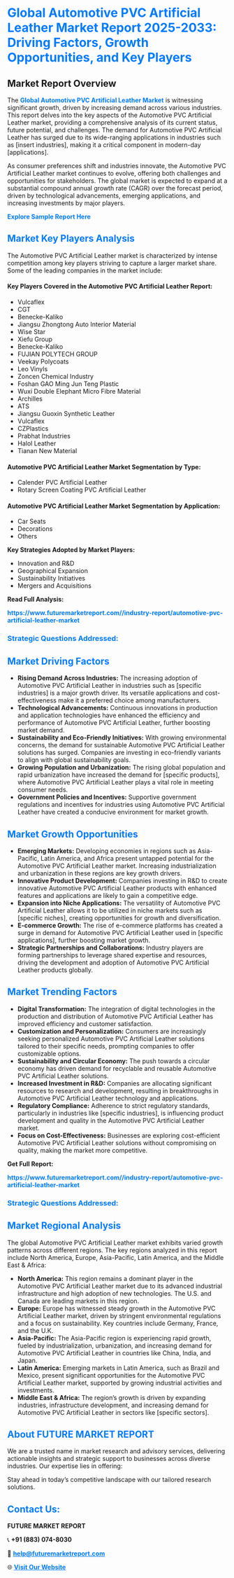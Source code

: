 <h1 style="color: #007BFF;">Global Automotive PVC Artificial Leather Market Report 2025-2033: Driving Factors, Growth Opportunities, and Key Players</h1>

<section id="overview">
<h2>Market Report Overview</h2>
<p>The <a href="https://www.futuremarketreport.com//industry-report/automotive-pvc-artificial-leather-market" style="color: #007BFF; text-decoration: none;"><strong>Global Automotive PVC Artificial Leather Market</strong></a> is witnessing significant growth, driven by increasing demand across various industries. This report delves into the key aspects of the Automotive PVC Artificial Leather market, providing a comprehensive analysis of its current status, future potential, and challenges. The demand for Automotive PVC Artificial Leather has surged due to its wide-ranging applications in industries such as [insert industries], making it a critical component in modern-day [applications].</p>
<p>As consumer preferences shift and industries innovate, the Automotive PVC Artificial Leather market continues to evolve, offering both challenges and opportunities for stakeholders. The global market is expected to expand at a substantial compound annual growth rate (CAGR) over the forecast period, driven by technological advancements, emerging applications, and increasing investments by major players.</p>
</section>

<section id="overview">
<p><a href="https://www.futuremarketreport.com//request-sample/reportId=87059" style="color: #007BFF; text-decoration: none;"><strong>Explore Sample Report Here</strong></a></p>
</section>

<section id="key-players">
<h2 style="color: #007BFF;">Market Key Players Analysis</h2>
<p>The Automotive PVC Artificial Leather market is characterized by intense competition among key players striving to capture a larger market share. Some of the leading companies in the market include:</p>
<h4>Key Players Covered in the Automotive PVC Artificial Leather Report:</h4>
<ul><li>Vulcaflex</li><li>CGT</li><li>Benecke-Kaliko</li><li>Jiangsu Zhongtong Auto Interior Material</li><li>Wise Star</li><li>Xiefu Group</li><li>Benecke-Kaliko</li><li>FUJIAN POLYTECH GROUP</li><li>Veekay Polycoats</li><li>Leo Vinyls</li><li>Zoncen Chemical Industry</li><li>Foshan GAO Ming Jun Teng Plastic</li><li>Wuxi Double Elephant Micro Fibre Material</li><li>Archilles</li><li>ATS</li><li>Jiangsu Guoxin Synthetic Leather</li><li>Vulcaflex</li><li>CZPlastics</li><li>Prabhat Industries</li><li>Halol Leather</li><li>Tianan New Material</li></ul>
<h4>Automotive PVC Artificial Leather Market Segmentation by Type:</h4>
<ul><li>Calender PVC Artificial Leather</li><li>Rotary Screen Coating PVC Artificial Leather</li></ul>

<h4>Automotive PVC Artificial Leather Market Segmentation by Application:</h4>
<ul><li>Car Seats</li><li>Decorations</li><li>Others</li></ul>
<p><strong>Key Strategies Adopted by Market Players:</strong></p>
<ul>
<li>Innovation and R&D</li>
<li>Geographical Expansion</li>
<li>Sustainability Initiatives</li>
<li>Mergers and Acquisitions</li>
</ul>
</section>

<section>
<p><strong>Read Full Analysis: </strong></p><a href="https://www.futuremarketreport.com//industry-report/automotive-pvc-artificial-leather-market" style="color: #007BFF; text-decoration: none;"><strong>https://www.futuremarketreport.com//industry-report/automotive-pvc-artificial-leather-market</strong></a>
<h3 style="color: #007BFF;">Strategic Questions Addressed:</h3>
</section>

<section id="driving-factors">
<h2 style="color: #007BFF;">Market Driving Factors</h2>
<ul>
<li><strong>Rising Demand Across Industries:</strong> The increasing adoption of Automotive PVC Artificial Leather in industries such as [specific industries] is a major growth driver. Its versatile applications and cost-effectiveness make it a preferred choice among manufacturers.</li>
<li><strong>Technological Advancements:</strong> Continuous innovations in production and application technologies have enhanced the efficiency and performance of Automotive PVC Artificial Leather, further boosting market demand.</li>
<li><strong>Sustainability and Eco-Friendly Initiatives:</strong> With growing environmental concerns, the demand for sustainable Automotive PVC Artificial Leather solutions has surged. Companies are investing in eco-friendly variants to align with global sustainability goals.</li>
<li><strong>Growing Population and Urbanization:</strong> The rising global population and rapid urbanization have increased the demand for [specific products], where Automotive PVC Artificial Leather plays a vital role in meeting consumer needs.</li>
<li><strong>Government Policies and Incentives:</strong> Supportive government regulations and incentives for industries using Automotive PVC Artificial Leather have created a conducive environment for market growth.</li>
</ul>
</section>

<section id="growth-opportunities">
<h2 style="color: #007BFF;">Market Growth Opportunities</h2>
<ul>
<li><strong>Emerging Markets:</strong> Developing economies in regions such as Asia-Pacific, Latin America, and Africa present untapped potential for the Automotive PVC Artificial Leather market. Increasing industrialization and urbanization in these regions are key growth drivers.</li>
<li><strong>Innovative Product Development:</strong> Companies investing in R&D to create innovative Automotive PVC Artificial Leather products with enhanced features and applications are likely to gain a competitive edge.</li>
<li><strong>Expansion into Niche Applications:</strong> The versatility of Automotive PVC Artificial Leather allows it to be utilized in niche markets such as [specific niches], creating opportunities for growth and diversification.</li>
<li><strong>E-commerce Growth:</strong> The rise of e-commerce platforms has created a surge in demand for Automotive PVC Artificial Leather used in [specific applications], further boosting market growth.</li>
<li><strong>Strategic Partnerships and Collaborations:</strong> Industry players are forming partnerships to leverage shared expertise and resources, driving the development and adoption of Automotive PVC Artificial Leather products globally.</li>
</ul>
</section>

<section id="trending-factors">
<h2 style="color: #007BFF;">Market Trending Factors</h2>
<ul>
<li><strong>Digital Transformation:</strong> The integration of digital technologies in the production and distribution of Automotive PVC Artificial Leather has improved efficiency and customer satisfaction.</li>
<li><strong>Customization and Personalization:</strong> Consumers are increasingly seeking personalized Automotive PVC Artificial Leather solutions tailored to their specific needs, prompting companies to offer customizable options.</li>
<li><strong>Sustainability and Circular Economy:</strong> The push towards a circular economy has driven demand for recyclable and reusable Automotive PVC Artificial Leather solutions.</li>
<li><strong>Increased Investment in R&D:</strong> Companies are allocating significant resources to research and development, resulting in breakthroughs in Automotive PVC Artificial Leather technology and applications.</li>
<li><strong>Regulatory Compliance:</strong> Adherence to strict regulatory standards, particularly in industries like [specific industries], is influencing product development and quality in the Automotive PVC Artificial Leather market.</li>
<li><strong>Focus on Cost-Effectiveness:</strong> Businesses are exploring cost-efficient Automotive PVC Artificial Leather solutions without compromising on quality, making the market more competitive.</li>
</ul>
</section>

<section>
<p><strong>Get Full Report: </strong></p><a href="https://www.futuremarketreport.com//industry-report/automotive-pvc-artificial-leather-market" style="color: #007BFF; text-decoration: none;"><strong>https://www.futuremarketreport.com//industry-report/automotive-pvc-artificial-leather-market</strong></a>
<h3 style="color: #007BFF;">Strategic Questions Addressed:</h3>
</section>


<section id="regional-analysis">
<h2 style="color: #007BFF;">Market Regional Analysis</h2>
<p>The global Automotive PVC Artificial Leather market exhibits varied growth patterns across different regions. The key regions analyzed in this report include North America, Europe, Asia-Pacific, Latin America, and the Middle East & Africa:</p>
<ul>
<li><strong>North America:</strong> This region remains a dominant player in the Automotive PVC Artificial Leather market due to its advanced industrial infrastructure and high adoption of new technologies. The U.S. and Canada are leading markets in this region.</li>
<li><strong>Europe:</strong> Europe has witnessed steady growth in the Automotive PVC Artificial Leather market, driven by stringent environmental regulations and a focus on sustainability. Key countries include Germany, France, and the U.K.</li>
<li><strong>Asia-Pacific:</strong> The Asia-Pacific region is experiencing rapid growth, fueled by industrialization, urbanization, and increasing demand for Automotive PVC Artificial Leather in countries like China, India, and Japan.</li>
<li><strong>Latin America:</strong> Emerging markets in Latin America, such as Brazil and Mexico, present significant opportunities for the Automotive PVC Artificial Leather market, supported by growing industrial activities and investments.</li>
<li><strong>Middle East & Africa:</strong> The region’s growth is driven by expanding industries, infrastructure development, and increasing demand for Automotive PVC Artificial Leather in sectors like [specific sectors].</li>
</ul>
</section>

<footer>
<h2 style="color: #007BFF;">About FUTURE MARKET REPORT</h2>
<p>We are a trusted name in market research and advisory services, delivering actionable insights and strategic support to businesses across diverse industries. Our expertise lies in offering:</p>

<p>Stay ahead in today’s competitive landscape with our tailored research solutions.</p>

<h2 style="color: #007BFF;">Contact Us:</h2>
<p><strong>FUTURE MARKET REPORT</strong></p>
<p>📞 <strong>+91 (883) 074-8030</strong></p>
<p>📧 <strong><a href="mailto:help@futuremarketreport.com" style="color: #007BFF;">help@futuremarketreport.com</a></strong></p>
<p>🌐 <strong><a href="https://www.futuremarketreport.com/" style="color: #007BFF;">Visit Our Website</a></strong></p>
</footer>